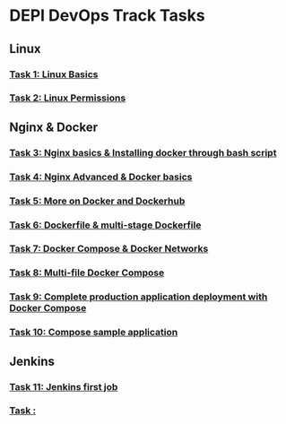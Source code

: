 # DEPI DevOps Track Tasks

## Linux
### [Task 1: Linux Basics](task1/README.md)
### [Task 2: Linux Permissions](task2/README.md)

## Nginx & Docker
### [Task 3: Nginx basics & Installing docker through bash script](task3/README.md)
### [Task 4: Nginx Advanced & Docker basics](task4/README.md)
### [Task 5: More on Docker and Dockerhub](task5/README.md)
### [Task 6: Dockerfile & multi-stage Dockerfile](task6/README.md)
### [Task 7: Docker Compose & Docker Networks](task7/README.md)
### [Task 8: Multi-file Docker Compose](task8/README.md)
### [Task 9: Complete production application deployment with Docker Compose](task9/README.md)
### [Task 10: Compose sample application](task10/README.md)

## Jenkins
### [Task 11: Jenkins first job](task11/README.md)

### [Task :](task/README.md)